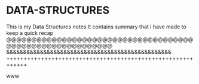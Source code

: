 # DATA-STRUCTURES
This is my Data Structures notes
It contains summary that i have made to keep a quick recap
@@@@@@@@@@@@@@@@@@@@@@@@@@@@@@@@@@@@@@@@@@@@@@@@@@@@@@@@@@
&&&&&&&&&&&&&&&&&&&&&&&&&&&&&&&&&&&&&&&&&&&&&&&&&
++++++++++++++++++++++++++++++++++++++++++++++++++++++++++++


www

